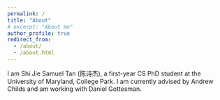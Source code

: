 ```yaml
---
permalink: /
title: "About"
# excerpt: "About me"
author_profile: true
redirect_from:
  - /about/
  - /about.html
---
```

I am Shi Jie Samuel Tan (陈诗杰), a first-year CS PhD student at the University of Maryland, College Park. I am currently advised by Andrew Childs and am working with Daniel Gottesman. 

